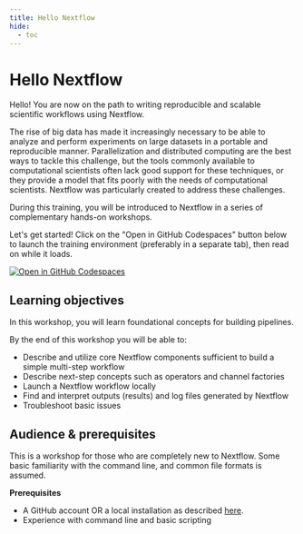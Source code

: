 ```yaml
---
title: Hello Nextflow
hide:
  - toc
---
```


# Hello Nextflow

Hello! You are now on the path to writing reproducible and scalable scientific workflows using Nextflow.

The rise of big data has made it increasingly necessary to be able to analyze and perform experiments on large datasets in a portable and reproducible manner. Parallelization and distributed computing are the best ways to tackle this challenge, but the tools commonly available to computational scientists often lack good support for these techniques, or they provide a model that fits poorly with the needs of computational scientists. Nextflow was particularly created to address these challenges.

During this training, you will be introduced to Nextflow in a series of complementary hands-on workshops.

Let's get started! Click on the "Open in GitHub Codespaces" button below to launch the training environment (preferably in a separate tab), then read on while it loads.

[![Open in GitHub Codespaces](https://github.com/codespaces/badge.svg)](https://codespaces.new/nextflow-io/training?quickstart=1&ref=master)

## Learning objectives

In this workshop, you will learn foundational concepts for building pipelines.

By the end of this workshop you will be able to:

- Describe and utilize core Nextflow components sufficient to build a simple multi-step workflow
- Describe next-step concepts such as operators and channel factories
- Launch a Nextflow workflow locally
- Find and interpret outputs (results) and log files generated by Nextflow
- Troubleshoot basic issues

## Audience & prerequisites

This is a workshop for those who are completely new to Nextflow. Some basic familiarity with the command line, and common file formats is assumed.

**Prerequisites**

- A GitHub account OR a local installation as described [here](../envsetup/02_local).
- Experience with command line and basic scripting
